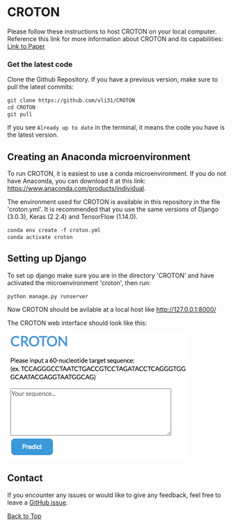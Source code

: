 <a id='sec0'></a>
# CROTON
Please follow these instructions to host CROTON on your local computer. Reference this link for more information about CROTON and its capabilities: [Link to Paper](https://drive.google.com/file/d/15eP01jxLilJnERmMnDkwn7kYkOKwOs-I/view?usp=sharing)

### Get the latest code
Clone the Github Repository. If you have a previous version, make sure to pull the latest commits:
```
git clone https://github.com/vli31/CROTON
cd CROTON
git pull
```
If you see `Already up to date` in the terminal, it means the code you have is the latest version.

## Creating an Anaconda microenvironment
To run CROTON, it is easiest to use a conda microenvironment. If you do not have Anaconda, you can download it at this link: https://www.anaconda.com/products/individual. 

The environment used for CROTON is available in this repository in the file 'croton.yml'. It is recommended that you use the same versions of Django (3.0.3), Keras (2.2.4) and TensorFlow (1.14.0).
```
conda env create -f croton.yml
conda activate croton
```

## Setting up Django 
To set up django make sure you are in the directory 'CROTON' and have activated the microenvironment 'croton', then run:
```
python manage.py runserver
```
Now CROTON should be avilable at a local host like http://127.0.0.1:8000/

The CROTON web interface should look like this:

<img pull-left src="croton_screenshot.png">

## Contact
If you encounter any issues or would like to give any feedback, feel free to leave a [GitHub issue](https://github.com/vli31/CROTON/issues).

[Back to Top](#sec0)